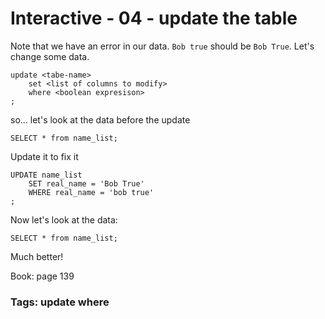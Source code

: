 


<style>
.pagebreak { page-break-before: always; }
.half { height: 200px; }
</style>





# Interactive - 04 - update the table

Note that we have an error in our data.  `Bob true` should
be `Bob True`.   Let's change some data.

```
update <tabe-name>
	set <list of columns to modify>
	where <boolean expresison>
;
```

so... let's look at the data before the update

```
SELECT * from name_list;

```

Update it to fix it

```
UPDATE name_list
	SET real_name = 'Bob True'
	WHERE real_name = 'bob true'
;

```

Now let's look at the data:

```
SELECT * from name_list;

```

Much better!


Book: page 139

### Tags: update where
